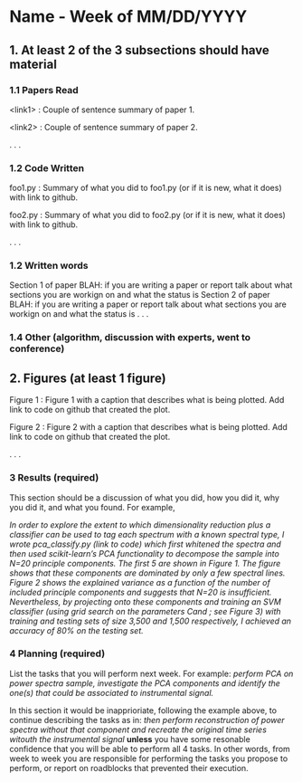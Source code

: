 # Name - Week of MM/DD/YYYY

## 1. At least 2 of the 3 subsections should have material

### 1.1 Papers Read

\<link1\> : Couple of sentence summary of paper 1.

\<link2\> : Couple of sentence summary of paper 2.

.
.
.
### 1.2 Code Written

foo1.py : Summary of what you did to foo1.py (or if it is new, what it does) with link to github.

foo2.py : Summary of what you did to foo2.py (or if it is new, what it does) with link to github.

.
.
.
### 1.2 Written words

Section 1 of paper BLAH: if you are writing a paper or report  talk about what sections you are workign on and what the status is
Section 2 of paper BLAH: if you are writing a paper or report talk about what sections you are workign on and what the status is
.
.
.


### 1.4 Other (algorithm, discussion with experts, went to conference)

## 2. Figures (at least 1 figure)

Figure 1 : Figure 1 with a caption that describes what is being plotted. Add link to code on github that created the plot.

Figure 2 : Figure 2 with a caption that describes what is being plotted. Add link to code on github that created the plot.

.
.
.
### 3 Results (required)

This section should be a discussion of what you did, how you did it, why you did it, and what you found.  For example,

_In order to explore the extent to which dimensionality reduction plus a classifier can be used to tag each spectrum with a known spectral type, I wrote pca_classify.py (link to code) which first whitened the spectra and then used scikit-learn’s PCA functionality to decompose the sample into N=20 principle components.  The first 5 are shown in Figure 1.  The figure shows that these components are dominated by only a few spectral lines.  Figure 2 shows the explained variance as a function of the number of included principle components and suggests that N=20 is insufficient.  Nevertheless, by projecting onto these components and training an SVM classifier (using grid search on the parameters Cand ; see Figure 3) with training and testing sets of size 3,500 and 1,500 respectively, I achieved an accuracy of 80% on the testing set._

### 4 Planning (required)

List the tasks that you will perform next week. For example:
_perform PCA on power spectra sample, investigate the PCA components and identify the one(s) that could be associated to instrumental signal._

In this section it would be inapprioriate, following the example above, to continue describing the tasks as in:
_then perform reconstruction of power spectra without that component and recreate the original time series witouth the instrumental signal_ 
**unless** you have some resonable confidence that you will be able to perform all 4 tasks. In other words, from week to week you are responsible for performing the tasks you propose to perform, or report on roadblocks that prevented their execution.
